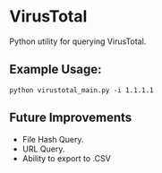 # VirusTotal
Python utility for querying VirusTotal.


## Example Usage:
```
python virustotal_main.py -i 1.1.1.1
```
## Future Improvements
* File Hash Query.
* URL Query.
* Ability to export to .CSV
